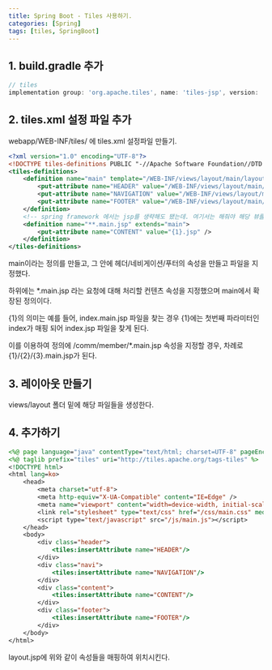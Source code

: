```yaml
---
title: Spring Boot - Tiles 사용하기.
categories: [Spring]
tags: [tiles, SpringBoot]
---
```


## 1. build.gradle 추가

```gradle
// tiles
implementation group: 'org.apache.tiles', name: 'tiles-jsp', version: '3.0.5'
```

## 2. tiles.xml 설정 파일 추가

webapp/WEB-INF/tiles/ 에 tiles.xml 설정파일 만들기.

```xml
<?xml version="1.0" encoding="UTF-8"?>
<!DOCTYPE tiles-definitions PUBLIC "-//Apache Software Foundation//DTD Tiles Configuration 3.0//EN" "http://tiles.apache.org/dtds/tiles-config_3_0.dtd">
<tiles-definitions>
    <definition name="main" template="/WEB-INF/views/layout/main/layout.jsp">
        <put-attribute name="HEADER" value="/WEB-INF/views/layout/main/header.jsp" />
        <put-attribute name="NAVIGATION" value="/WEB-INF/views/layout/main/navigation.jsp" />
        <put-attribute name="FOOTER" value="/WEB-INF/views/layout/main/footer.jsp" />
    </definition>
    <!-- spring framework 에서는 jsp를 생략해도 됐는데. 여기서는 해줘야 해당 뷰를 찾는다 ...  -->
    <definition name="**.main.jsp" extends="main">
        <put-attribute name="CONTENT" value="{1}.jsp" />
    </definition>
</tiles-definitions>
```

main이라는 정의를 만들고, 그 안에 헤더/네비게이션/푸터의 속성을 만들고 파일을 지정했다.

하위에는 \*.main.jsp 라는 요청에 대해 처리할 컨텐츠 속성을 지정했으며 main에서 확장된 정의이다.

{1}의 의미는 예를 들어, index.main.jsp 파일을 찾는 경우 {1}에는 첫번째 파라미터인 index가 매핑 되어 index.jsp 파일을 찾게 된다.

이를 이용하여 정의에 /comm/member/\*.main.jsp 속성을 지정할 경우, 차례로 {1}/{2}/{3}.main.jsp가 된다.

## 3. 레이아웃 만들기

views/layout 폴더 밑에 해당 파일들을 생성한다.

## 4. 추가하기

```jsp
<%@ page language="java" contentType="text/html; charset=UTF-8" pageEncoding="UTF-8" %>
<%@ taglib prefix="tiles" uri="http://tiles.apache.org/tags-tiles" %>
<!DOCTYPE html>
<html lang=ko>
    <head>
        <meta charset="utf-8">
        <meta http-equiv="X-UA-Compatible" content="IE=Edge" />
        <meta name="viewport" content="width=device-width, initial-scale=1, minimum-scale=1">
        <link rel="stylesheet" type="text/css" href="/css/main.css" media="all" />
        <script type="text/javascript" src="/js/main.js"></script>
    </head>
    <body>
        <div class="header">
            <tiles:insertAttribute name="HEADER"/>
        </div>
        <div class="navi">
            <tiles:insertAttribute name="NAVIGATION"/>
        </div>
        <div class="content">
            <tiles:insertAttribute name="CONTENT"/>
        </div>
        <div class="footer">
            <tiles:insertAttribute name="FOOTER"/>
        </div>
    </body>
</html>
```

layout.jsp에 위와 같이 속성들을 매핑하여 위치시킨다.
